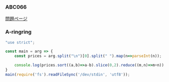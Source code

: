 ### ABC066
[問題ページ](https://atcoder.jp/contests/abc066/tasks)

### A-ringring
```JavaScript
"use strict";

const main = arg => {
    const prices = arg.split("\n")[0].split(" ").map(n=>parseInt(n));

    console.log(prices.sort((a,b)=>a-b).slice(0,2).reduce((m,n)=>m+n));
}
main(require('fs').readFileSync('/dev/stdin', 'utf8'));

```